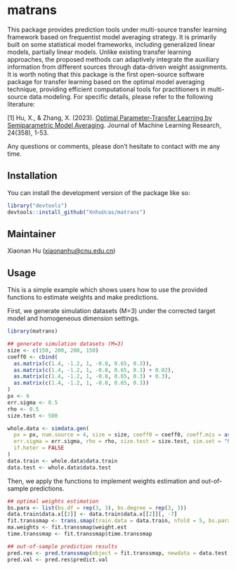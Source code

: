 
<!-- README.md is generated from README.Rmd. Please edit that file -->

# matrans

<!-- badges: start -->
<!-- badges: end -->

This package provides prediction tools under multi-source transfer
learning framework based on frequentist model averaging strategy. It is
primarily built on some statistical model frameworks, including
generalized linear models, partially linear models. Unlike existing
transfer learning approaches, the proposed methods can adaptively integrate the auxiliary
information from different sources through data-driven weight assignments. It is worth noting that this package is
the first open-source software package for transfer learning based on the optimal model averaging technique, providing efficient
computational tools for practitioners in multi-source data modeling. For
specific details, please refer to the following literature:

\[1\] Hu, X., & Zhang, X. (2023). [Optimal Parameter-Transfer Learning
by Semiparametric Model
Averaging](http://jmlr.org/papers/v24/23-0030.html). Journal of Machine
Learning Research, 24(358), 1-53.

Any questions or comments, please don’t hesitate to contact with me any
time.

## Installation

You can install the development version of the package like so:

``` r
library("devtools")
devtools::install_github("XnhuUcas/matrans")
```

## Maintainer

Xiaonan Hu (<xiaonanhu@cnu.edu.cn>)

## Usage

This is a simple example which shows users how to use the provided
functions to estimate weights and make predictions.

First, we generate simulation datasets (M=3) under the corrected target
model and homogeneous dimension settings.

``` r
library(matrans)

## generate simulation datasets (M=3)
size <- c(150, 200, 200, 150)
coeff0 <- cbind(
  as.matrix(c(1.4, -1.2, 1, -0.8, 0.65, 0.3)),
  as.matrix(c(1.4, -1.2, 1, -0.8, 0.65, 0.3) + 0.02),
  as.matrix(c(1.4, -1.2, 1, -0.8, 0.65, 0.3) + 0.3),
  as.matrix(c(1.4, -1.2, 1, -0.8, 0.65, 0.3))
)
px <- 6
err.sigma <- 0.5
rho <- 0.5
size.test <- 500

whole.data <- simdata.gen(
  px = px, num.source = 4, size = size, coeff0 = coeff0, coeff.mis = as.matrix(c(coeff0[, 2], 1.8)),
  err.sigma = err.sigma, rho = rho, size.test = size.test, sim.set = "homo", tar.spec = "cor",
  if.heter = FALSE
)
data.train <- whole.data$data.train
data.test <- whole.data$data.test
```

Then, we apply the functions to implement weights estimation and
out-of-sample predictions.

``` r
## optimal weights estimation
bs.para <- list(bs.df = rep(3, 3), bs.degree = rep(3, 3))
data.train$data.x[[2]] <- data.train$data.x[[2]][, -7]
fit.transsmap <- trans.smap(train.data = data.train, nfold = 5, bs.para = bs.para)
ma.weights <- fit.transsmap$weight.est
time.transsmap <- fit.transsmap$time.transsmap

## out-of-sample prediction results
pred.res <- pred.transsmap(object = fit.transsmap, newdata = data.test, bs.para = bs.para)
pred.val <- pred.res$predict.val
```
